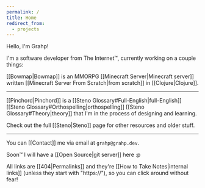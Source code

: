 ```yaml
---
permalink: /
title: Home
redirect_from:
  - projects
---
```

Hello, I'm Grahp!

I'm a software developer from The Internet™, currently working on a couple things:

[[Bowmap|Bowmap]] is an MMORPG [[Minecraft Server|Minecraft server]] written [[Minecraft Server From Scratch|from scratch]] in [[Clojure|Clojure]].

---

[[Pinchord|Pinchord]] is a [[Steno Glossary#Full-English|full-English]] [[Steno Glossary#Orthospelling|orthospelling]] [[Steno Glossary#Theory|theory]] that I'm in the process of designing and learning.

Check out the full [[Steno|Steno]] page for other resources and older stuff.

---

You can [[Contact]] me via email at `grahp@grahp.dev`.

Soon™ I will have a [[Open Source|git server]] here :p

All links are [[404|Permalinks]] and they're [[How to Take Notes|internal links]] (unless they start with "https://"), so you can click around without fear!
